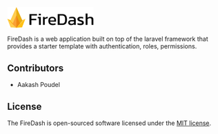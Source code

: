 <img width="200" src="public/img/logo-dark.svg">

FireDash is a web application built on top of the laravel framework that provides a starter template with authentication, roles, permissions.
## Contributors
- Aakash Poudel
## License

The FireDash is open-sourced software licensed under the [MIT license](https://opensource.org/licenses/MIT).
